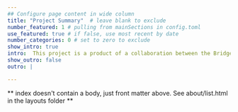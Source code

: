 ```yaml
---
## Configure page content in wide column
title: "Project Summary"  # leave blank to exclude
number_featured: 1 # pulling from mainSections in config.toml
use_featured: true # if false, use most recent by date
number_categories: 0 # set to zero to exclude
show_intro: true
intro:  This project is a product of a collaboration between the Bridge Alliance Education Fund and the University of Massachusetts Amherst DACSS program (Data Analytics and Computation for Social Sciences). As an internship provider for DACSS student Kristina Becvar, the Bridge Alliance Education Fund also provided the opportunity for a research group in the capstone course, Advanced Data-Driven Analytics, to explore a project to benefit their Citizen Connect initiative and to give DACSS students Lissie Bates-Haus, PhD. and Kristina Becvar the opportunity to utilize their research and technical skills in providing a complete project presentation. In addition to the project resources listed at right, the full documentation, codes, scripts, and research is housed in the GitHub repository linked here as well on the navigation page of the Research section of this site. The full annotated bibliography of research on social networks, network diffusion, and social psychology is also available in the GitHub repository.
show_outro: false
outro: |

---
```


** index doesn't contain a body, just front matter above.
See about/list.html in the layouts folder **